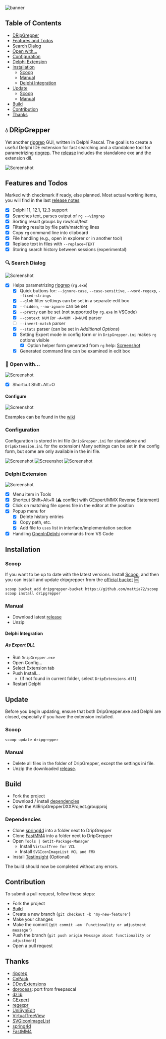 ![banner](./images/dark-banner.png)
         
## Table of Contents
- [DRipGrepper](#droplet-dripgrepper)
- [Features and Todos](#features-and-todos)
- [Search Dialog](#mag-search-dialog)
- [Open with...](#rocket-open-with)
- [Configuration](#configuration)
- [Delphi Extension](#delphi-extension)
- [Installation](#installation)
  - [Scoop](#scoop)
  - [Manual](#manual)
  - [Delphi Integration](#delphi-integration)
- [Update](#update)
  - [Scoop](#scoop-1)
  - [Manual](#manual-1)
- [Build](#build)
- [Contribution](#contribution)
- [Thanks](#thanks)

## :droplet: DRipGrepper
Yet another [ripgrep](https://github.com/BurntSushi/ripgrep) GUI, written in Delphi Pascal.
The goal is to create a useful Delphi IDE extension for fast searching and a standalone tool for parametrizing [ripgrep](https://github.com/BurntSushi/ripgrep).
The [release](https://github.com/mattia72/DRipGrepper/releases) includes the standalone exe and the extension dll.

![Screenshot](./screenshots/DripGepper_Form.png)

## Features and Todos
Marked with checkmark if ready, else planned.
Most actual working items, you will find in the last [release notes](https://github.com/mattia72/DRipGrepper/releases) 

- [x] Delphi 11, 12.1, 12.3 support
- [x] Searches text, parses output of `rg --vimgrep` 
- [x] Sorting result groups by row/col/text
- [x] Filtering results by file path/matching lines
- [x] Copy `rg` command line into clipboard
- [x] File handling (e.g., open in explorer or in another tool)
- [x] Replace text in files with `--replace=TEXT`
- [x] Storing search history between sessions (experimental)

### :mag: Search Dialog
![Screenshot](./screenshots/SearchForm.png)

- [x] Helps parametrizing [ripgrep](https://github.com/BurntSushi/ripgrep) (`rg.exe`)
  - [x] Quick buttons for: `--ignore-case`, `--case-sensitive`, `--word-regexp`, `--fixed-strings`
  - [x] `--glob` filter settings can be set in a separate edit box
  - [x] `--hidden`, `--no-ignore` can be set
  - [x] `--pretty` can be set (not supported by `rg.exe` in VSCode)
  - [x] `--context NUM` (or `-A=NUM -B=NUM`) parser
  - [ ] `--invert-match` parser
  - [x] `--stats` parser (can be set in *Additional Options*)
  - [x] Setting Expert mode in config form or in `DripGrepper.ini` makes `rg` options visible
    - [x] Option helper form generated from `rg` help: [Screenshot](./screenshots/OptionsHelpForm.png)
  - [x] Generated command line can be examined in edit box

### :rocket: Open with...
![Screenshot](./screenshots/OpenWith.png)
- [x] Shortcut Shift+Alt+O 

#### Configure
![Screenshot](./screenshots/ConfigureOpenWith.png)

Examples can be found in the [wiki](https://github.com/mattia72/DRipGrepper/wiki/Open-With...-help-and-samples)

### Configuration
Configuration is stored in ini file (`DripGrepper.ini` for standalone and `DripExtension.ini` for the extension)
Many settings can be set in the config form, but some are only available in the ini file.

![Screenshot](./screenshots/Config_General.png)
![Screenshot](./screenshots/Config_Appearance.png)
![Screenshot](./screenshots/Config_Extension.png)

### Delphi Extension 
![Screenshot](./screenshots/DripExtension.png)

- [x] Menu item in Tools 
- [x] Shortcut Shift+Alt+R (:warning: conflict with GExpert/MMX Reverse Statement)
- [x] Click on matching file opens file in the editor at the position
- [x] Popup menu for
  - [x] Delete history entries
  - [x] Copy path, etc.
  - [x] Add file to `uses` list in interface/implementation section
- [x] Handling [OpenInDelphi](https://github.com/mattia72/OpenInDelphi) commands from VS Code

## Installation 

### Scoop
If you want to be up to date with the latest versions.
Install [Scoop](https://scoop.sh), and then you can install and update dripgrepper from the
[official bucket](https://github.com/mattia72/scoop) :cool:

```
scoop bucket add dripgrepper-bucket https://github.com/mattia72/scoop
scoop install dripgrepper
```

### Manual
* Download latest [release](https://github.com/mattia72/DRipGrepper/releases)
* Unzip

#### Delphi Integration
##### As Expert DLL  
* Run `DripGrepper.exe`
* Open Config...
* Select Extension tab
* Push Install... 
  * (If not found in current folder, select `DripExtensions.dll`)
* Restart Delphi

## Update
Before you begin updating, ensure that both DripGrepper.exe and Delphi are closed, especially if you have the extension installed. 
### Scoop
```
scoop update dripgrepper
```
### Manual
* Delete all files in the folder of DripGrepper, except the settings ini file.
* Unzip the downloaded [release](https://github.com/mattia72/DRipGrepper/releases).
  
## Build
* Fork the project
* Download / install [dependencies](#dependencies)
* Open the AllRripGrepperDXXProject.groupproj

### Dependencies
* Clone [spring4d](https://bitbucket.org/sglienke/spring4d) into a folder next to DripGrepper
* Clone [FastMM4](https://github.com/pleriche/FastMM4) into a folder next to DripGrepper
* Open `Tools | GetIt-Package-Manager` 
  * Install `VirtualTree for VCL`
  * Install `SVGIconImageList VCL and FMX`
* Install [TestInsight](https://files.spring4d.com/TestInsight/latest/TestInsightSetup.zip)  (Optional)
  
The build should now be completed without any errors.

## Contribution
To submit a pull request, follow these steps:

* Fork the project 
* [Build](#build)
* Create a new branch (`git checkout -b 'my-new-feature'`)
* Make your changes
* Make the commit (`git commit -am 'Functionality or adjustment message'`)
* Push the branch (`git push origin Message about functionality or adjustment`)
* Open a pull request

## Thanks
-  [ripgrep](https://github.com/BurntSushi/ripgrep)
-  [CnPack](https://www.cnpack.org)
-  [DDevExtensions](https://github.com/ahausladen/DDevExtensions)
-  [dprocess](https://stackoverflow.com/a/45029879/2923283): port from freepascal
-  [dzlib](https://sourceforge.net/p/dzlib/code/HEAD/tree)
-  [GExpert](https://www.gexperts.org/download)
-  [regexpr](https://regex.sorokin.engineer/en/latest/)
-  [UniSynEdit](https://sourceforge.net/projects/synedit)
-  [VirtualTreeView](https://github.com/TurboPack/VirtualTreeView)
-  [SVGIconImageList](https://github.com/EtheaDev/SVGIconImageList)
-  [spring4d](https://bitbucket.org/sglienke/spring4d)
-  [FastMM4](https://github.com/pleriche/FastMM4) 

